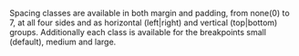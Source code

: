 Spacing classes are available in both margin and padding, from none(0) to 7, at all four sides and as horizontal (left|right) and vertical (top|bottom) groups. Additionally each class is available for the breakpoints small (default), medium and large.
